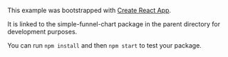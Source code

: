 This example was bootstrapped with [Create React App](https://github.com/facebook/create-react-app).

It is linked to the simple-funnel-chart package in the parent directory for development purposes.

You can run `npm install` and then `npm start` to test your package.
